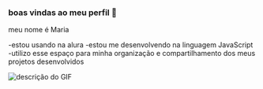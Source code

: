 ### boas vindas ao meu perfil 💙
meu nome é Maria

-estou usando na alura
-estou me desenvolvendo na linguagem JavaScript
-utilizo esse espaço para minha organização e compartilhamento dos meus projetos desenvolvidos

![descrição do GIF](https://media1.giphy.com/media/zbOgf8XE1CKwOLo5rE/200w.gif?cid=6c09b952p91mihliz8tu1pxcuvwh0pop2s6nc0f5z06izine&ep=v1_gifs_search&rid=200w.gif&ct=g)
